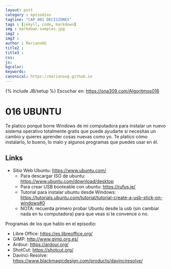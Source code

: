 ```yaml
---
layout: post
category : episodios
tagline: "CAP 001 DECISIONES"
tags : [jekyll, code, markdown]
img : markdown-samples.jpg
img2 : 
img3 : 
author : MarianoOG
title2 : 
title3 : 
css: 
js: 
bgcolor: 
keywords: 
canonical: https://marianoog.github.io
---
```

{% include JB/setup %}
Escuchar en: https://ona309.com/Algoritmos016
<!--more-->

# 016 UBUNTU

Te platico porqué borre Windows de mi computadora para instalar un nuevo sistema operativo totalmente gratis que puede ayudarte si necesitas un cambio y quieres aprender cosas nuevas como yo. Te platico cómo instalarlo, lo bueno, lo malo y algunos programas que puedes usar en él.

## Links

* Sitio Web Ubuntu: https://www.ubuntu.com/
  * Para descargar ISO de ubuntu: https://www.ubuntu.com/download/desktop
  * Para crear USB booteable con ubuntu: https://rufus.ie/
  * Tutorial para instalar ubuntu desde Windows: https://tutorials.ubuntu.com/tutorial/tutorial-create-a-usb-stick-on-windows#0
  * NOTA: recuerda primero probar Ubuntu desde la usb (sin cambiar nada en tu computadora) para que veas si te convence o no.

Programas de los que hablo en el episodio:
* Libre Office: https://es.libreoffice.org/
* GIMP: http://www.gimp.org.es/
* Ardour: https://ardour.org/
* ShotCut: https://shotcut.org/
* Davinci Resolve: https://www.blackmagicdesign.com/products/davinciresolve/
